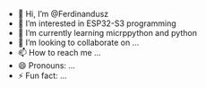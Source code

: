 - 👋 Hi, I’m @Ferdinandusz
- 👀 I’m interested in ESP32-S3 programming
- 🌱 I’m currently learning micrppython and python
- 💞️ I’m looking to collaborate on ...
- 📫 How to reach me ...
- 😄 Pronouns: ...
- ⚡ Fun fact: ...

<!---
Ferdinandusz/Ferdinandusz is a ✨ special ✨ repository because its `README.md` (this file) appears on your GitHub profile.
You can click the Preview link to take a look at your changes.
--->
